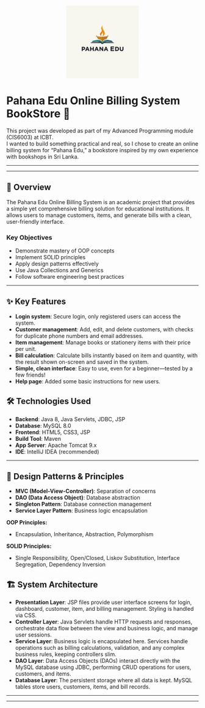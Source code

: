 <p align="center">
  <img src="src/main/webapp/assets/Logo.png" alt="Pahana Edu Logo" width="190">
</p>


# Pahana Edu Online Billing System BookStore 🏢

This project was developed as part of my Advanced Programming module (CIS6003) at ICBT.  
I wanted to build something practical and real, so I chose to create an online billing system for “Pahana Edu,” a bookstore inspired by my own experience with bookshops in Sri Lanka.


** ************************************************************************* **
---

## 🎯 Overview

The Pahana Edu Online Billing System is an academic project that provides a simple yet comprehensive billing solution for educational institutions. It allows users to manage customers, items, and generate bills with a clean, user-friendly interface.

### Key Objectives
- Demonstrate mastery of OOP concepts
- Implement SOLID principles
- Apply design patterns effectively
- Use Java Collections and Generics
- Follow software engineering best practices

---

## ✨ Key Features

- **Login system**: Secure login, only registered users can access the system.
- **Customer management**: Add, edit, and delete customers, with checks for duplicate phone numbers and email addresses.
- **Item management**: Manage books or stationery items with their price per unit.
- **Bill calculation**: Calculate bills instantly based on item and quantity, with the result shown on-screen and saved in the system.
- **Simple, clean interface**: Easy to use, even for a beginner—tested by a few friends!
- **Help page**: Added some basic instructions for new users.

## 🛠 Technologies Used

- **Backend**: Java 8, Java Servlets, JDBC, JSP
- **Database**: MySQL 8.0
- **Frontend**: HTML5, CSS3, JSP
- **Build Tool**: Maven
- **App Server**: Apache Tomcat 9.x
- **IDE**: IntelliJ IDEA (recommended)

---
## 🎨 Design Patterns & Principles

- **MVC (Model-View-Controller)**: Separation of concerns
- **DAO (Data Access Object)**: Database abstraction
- **Singleton Pattern**: Database connection management
- **Service Layer Pattern**: Business logic encapsulation

**OOP Principles:**
- Encapsulation, Inheritance, Abstraction, Polymorphism

**SOLID Principles:**
- Single Responsibility, Open/Closed, Liskov Substitution, Interface Segregation, Dependency Inversion


## 🏗 System Architecture

- **Presentation Layer**: JSP files provide user interface screens for login, dashboard, customer, item, and billing management. Styling is handled via CSS.
- **Controller Layer**: Java Servlets handle HTTP requests and responses, orchestrate data flow between the view and business logic, and manage user sessions.
- **Service Layer**: Business logic is encapsulated here. Services handle operations such as billing calculations, validation, and any complex business rules, keeping controllers slim.
- **DAO Layer**: Data Access Objects (DAOs) interact directly with the MySQL database using JDBC, performing CRUD operations for users, customers, and items.
- **Database Layer**: The persistent storage where all data is kept. MySQL tables store users, customers, items, and bill records.


** ************************************************************************* **
---











